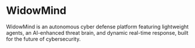# WidowMind
WidowMind is an autonomous cyber defense platform featuring lightweight agents, an AI-enhanced threat brain, and dynamic real-time response, built for the future of cybersecurity.
